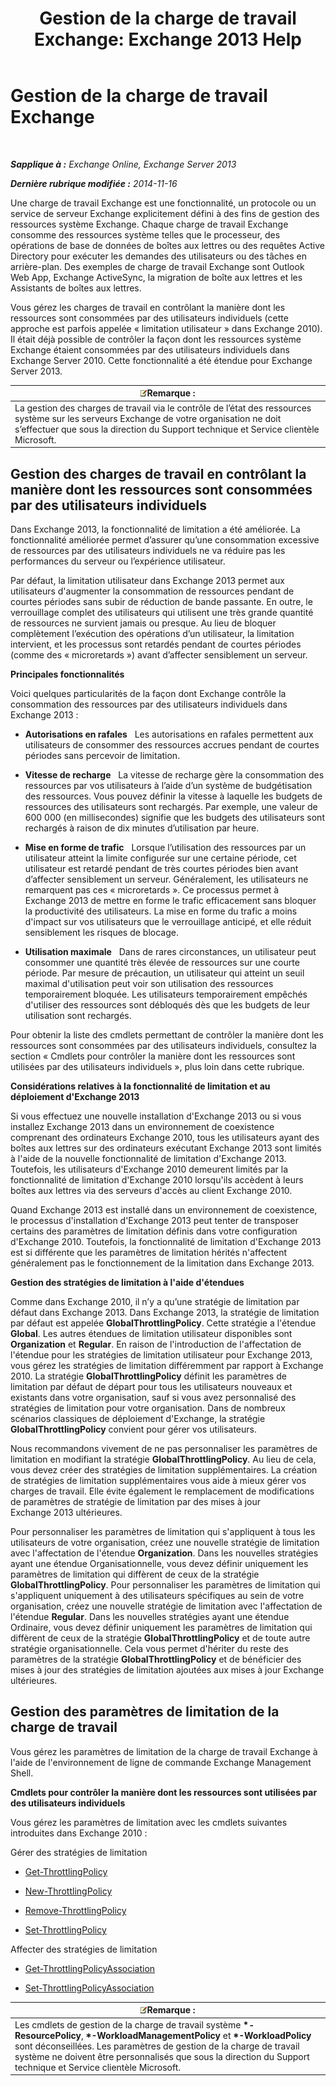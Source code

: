﻿---
title: 'Gestion de la charge de travail Exchange: Exchange 2013 Help'
TOCTitle: Gestion de la charge de travail Exchange
ms:assetid: 276740c4-bdb7-49f1-9470-ae6f2bfd65aa
ms:mtpsurl: https://technet.microsoft.com/fr-fr/library/JJ150503(v=EXCHG.150)
ms:contentKeyID: 50477691
ms.date: 04/24/2018
mtps_version: v=EXCHG.150
ms.translationtype: HT
---

# Gestion de la charge de travail Exchange

 

_**Sapplique à :** Exchange Online, Exchange Server 2013_

_**Dernière rubrique modifiée :** 2014-11-16_

Une charge de travail Exchange est une fonctionnalité, un protocole ou un service de serveur Exchange explicitement défini à des fins de gestion des ressources système Exchange. Chaque charge de travail Exchange consomme des ressources système telles que le processeur, des opérations de base de données de boîtes aux lettres ou des requêtes Active Directory pour exécuter les demandes des utilisateurs ou des tâches en arrière-plan. Des exemples de charge de travail Exchange sont Outlook Web App, Exchange ActiveSync, la migration de boîte aux lettres et les Assistants de boîtes aux lettres.

Vous gérez les charges de travail en contrôlant la manière dont les ressources sont consommées par des utilisateurs individuels (cette approche est parfois appelée « limitation utilisateur » dans Exchange 2010). Il était déjà possible de contrôler la façon dont les ressources système Exchange étaient consommées par des utilisateurs individuels dans Exchange Server 2010. Cette fonctionnalité a été étendue pour Exchange Server 2013.

<table>
<thead>
<tr class="header">
<th><img src="images/JJ159664.note(EXCHG.150).gif" title="Remarque" alt="Remarque" />Remarque :</th>
</tr>
</thead>
<tbody>
<tr class="odd">
<td>La gestion des charges de travail via le contrôle de l’état des ressources système sur les serveurs Exchange de votre organisation ne doit s’effectuer que sous la direction du Support technique et Service clientèle Microsoft.</td>
</tr>
</tbody>
</table>


## Gestion des charges de travail en contrôlant la manière dont les ressources sont consommées par des utilisateurs individuels

Dans Exchange 2013, la fonctionnalité de limitation a été améliorée. La fonctionnalité améliorée permet d’assurer qu’une consommation excessive de ressources par des utilisateurs individuels ne va réduire pas les performances du serveur ou l’expérience utilisateur.

Par défaut, la limitation utilisateur dans Exchange 2013 permet aux utilisateurs d'augmenter la consommation de ressources pendant de courtes périodes sans subir de réduction de bande passante. En outre, le verrouillage complet des utilisateurs qui utilisent une très grande quantité de ressources ne survient jamais ou presque. Au lieu de bloquer complètement l’exécution des opérations d’un utilisateur, la limitation intervient, et les processus sont retardés pendant de courtes périodes (comme des « microretards ») avant d’affecter sensiblement un serveur.

**Principales fonctionnalités**

Voici quelques particularités de la façon dont Exchange contrôle la consommation des ressources par des utilisateurs individuels dans Exchange 2013 :

  - **Autorisations en rafales**   Les autorisations en rafales permettent aux utilisateurs de consommer des ressources accrues pendant de courtes périodes sans percevoir de limitation.

  - **Vitesse de recharge**   La vitesse de recharge gère la consommation des ressources par vos utilisateurs à l’aide d’un système de budgétisation des ressources. Vous pouvez définir la vitesse à laquelle les budgets de ressources des utilisateurs sont rechargés. Par exemple, une valeur de 600 000 (en millisecondes) signifie que les budgets des utilisateurs sont rechargés à raison de dix minutes d’utilisation par heure.

  - **Mise en forme de trafic**   Lorsque l’utilisation des ressources par un utilisateur atteint la limite configurée sur une certaine période, cet utilisateur est retardé pendant de très courtes périodes bien avant d’affecter sensiblement un serveur. Généralement, les utilisateurs ne remarquent pas ces « microretards ». Ce processus permet à Exchange 2013 de mettre en forme le trafic efficacement sans bloquer la productivité des utilisateurs. La mise en forme du trafic a moins d'impact sur vos utilisateurs que le verrouillage anticipé, et elle réduit sensiblement les risques de blocage.

  - **Utilisation maximale**   Dans de rares circonstances, un utilisateur peut consommer une quantité très élevée de ressources sur une courte période. Par mesure de précaution, un utilisateur qui atteint un seuil maximal d'utilisation peut voir son utilisation des ressources temporairement bloquée. Les utilisateurs temporairement empêchés d'utiliser des ressources sont débloqués dès que les budgets de leur utilisation sont rechargés.

Pour obtenir la liste des cmdlets permettant de contrôler la manière dont les ressources sont consommées par des utilisateurs individuels, consultez la section « Cmdlets pour contrôler la manière dont les ressources sont utilisées par des utilisateurs individuels », plus loin dans cette rubrique.

**Considérations relatives à la fonctionnalité de limitation et au déploiement d'Exchange 2013**

Si vous effectuez une nouvelle installation d'Exchange 2013 ou si vous installez Exchange 2013 dans un environnement de coexistence comprenant des ordinateurs Exchange 2010, tous les utilisateurs ayant des boîtes aux lettres sur des ordinateurs exécutant Exchange 2013 sont limités à l'aide de la nouvelle fonctionnalité de limitation d'Exchange 2013. Toutefois, les utilisateurs d'Exchange 2010 demeurent limités par la fonctionnalité de limitation d'Exchange 2010 lorsqu'ils accèdent à leurs boîtes aux lettres via des serveurs d'accès au client Exchange 2010.

Quand Exchange 2013 est installé dans un environnement de coexistence, le processus d'installation d'Exchange 2013 peut tenter de transposer certains des paramètres de limitation définis dans votre configuration d'Exchange 2010. Toutefois, la fonctionnalité de limitation d'Exchange 2013 est si différente que les paramètres de limitation hérités n'affectent généralement pas le fonctionnement de la limitation dans Exchange 2013.

**Gestion des stratégies de limitation à l'aide d'étendues**

Comme dans Exchange 2010, il n’y a qu’une stratégie de limitation par défaut dans Exchange 2013. Dans Exchange 2013, la stratégie de limitation par défaut est appelée **GlobalThrottlingPolicy**. Cette stratégie a l'étendue **Global**. Les autres étendues de limitation utilisateur disponibles sont **Organization** et **Regular**. En raison de l'introduction de l'affectation de l'étendue pour les stratégies de limitation utilisateur pour Exchange 2013, vous gérez les stratégies de limitation différemment par rapport à Exchange 2010. La stratégie **GlobalThrottlingPolicy** définit les paramètres de limitation par défaut de départ pour tous les utilisateurs nouveaux et existants dans votre organisation, sauf si vous avez personnalisé des stratégies de limitation pour votre organisation. Dans de nombreux scénarios classiques de déploiement d'Exchange, la stratégie **GlobalThrottlingPolicy** convient pour gérer vos utilisateurs.

Nous recommandons vivement de ne pas personnaliser les paramètres de limitation en modifiant la stratégie **GlobalThrottlingPolicy**. Au lieu de cela, vous devez créer des stratégies de limitation supplémentaires. La création de stratégies de limitation supplémentaires vous aide à mieux gérer vos charges de travail. Elle évite également le remplacement de modifications de paramètres de stratégie de limitation par des mises à jour Exchange 2013 ultérieures.

Pour personnaliser les paramètres de limitation qui s'appliquent à tous les utilisateurs de votre organisation, créez une nouvelle stratégie de limitation avec l'affectation de l'étendue **Organization**. Dans les nouvelles stratégies ayant une étendue Organisationnelle, vous devez définir uniquement les paramètres de limitation qui diffèrent de ceux de la stratégie **GlobalThrottlingPolicy**. Pour personnaliser les paramètres de limitation qui s'appliquent uniquement à des utilisateurs spécifiques au sein de votre organisation, créez une nouvelle stratégie de limitation avec l'affectation de l'étendue **Regular**. Dans les nouvelles stratégies ayant une étendue Ordinaire, vous devez définir uniquement les paramètres de limitation qui diffèrent de ceux de la stratégie **GlobalThrottlingPolicy** et de toute autre stratégie organisationnelle. Cela vous permet d'hériter du reste des paramètres de la stratégie **GlobalThrottlingPolicy** et de bénéficier des mises à jour des stratégies de limitation ajoutées aux mises à jour Exchange ultérieures.

## Gestion des paramètres de limitation de la charge de travail

Vous gérez les paramètres de limitation de la charge de travail Exchange à l'aide de l'environnement de ligne de commande Exchange Management Shell.

**Cmdlets pour contrôler la manière dont les ressources sont utilisées par des utilisateurs individuels**

Vous gérez les paramètres de limitation avec les cmdlets suivantes introduites dans Exchange 2010 :

Gérer des stratégies de limitation

  - [Get-ThrottlingPolicy](https://technet.microsoft.com/fr-fr/library/dd351264\(v=exchg.150\))

  - [New-ThrottlingPolicy](https://technet.microsoft.com/fr-fr/library/dd351045\(v=exchg.150\))

  - [Remove-ThrottlingPolicy](https://technet.microsoft.com/fr-fr/library/dd351178\(v=exchg.150\))

  - [Set-ThrottlingPolicy](https://technet.microsoft.com/fr-fr/library/dd298094\(v=exchg.150\))

Affecter des stratégies de limitation

  - [Get-ThrottlingPolicyAssociation](https://technet.microsoft.com/fr-fr/library/ff459241\(v=exchg.150\))

  - [Set-ThrottlingPolicyAssociation](https://technet.microsoft.com/fr-fr/library/ff459231\(v=exchg.150\))

<table>
<thead>
<tr class="header">
<th><img src="images/JJ159664.note(EXCHG.150).gif" title="Remarque" alt="Remarque" />Remarque :</th>
</tr>
</thead>
<tbody>
<tr class="odd">
<td>Les cmdlets de gestion de la charge de travail système <strong>*-ResourcePolicy</strong>, <strong>*-WorkloadManagementPolicy</strong> et <strong>*-WorkloadPolicy</strong> sont déconseillées. Les paramètres de gestion de la charge de travail système ne doivent être personnalisés que sous la direction du Support technique et Service clientèle Microsoft.</td>
</tr>
</tbody>
</table>

